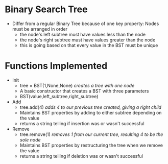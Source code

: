 

# Binary Search Tree
- Differ from a regular Binary Tree because of one key property: Nodes must be arranged in order
  - the node's left subtree must have values less than the node
  - the node's right subtree must have values greater than the node
  - this is going based on that every value in the BST must be unique

# Functions Implemented
- Init
  - tree = BST(1,None,None) _creates a tree with one node_
  - A basic constructor that creates a BST with three parameters
  - BST(value,left_subtree,right_subtree)
- Add
  - tree.add(4) _adds 4 to our previous tree created, giving a right child_
  - Maintains BST properties by adding to either subtree depending on the value
  - returns a string telling if insertion was or wasn't successful
- Remove
  - tree.remove(1) _removes 1 from our current tree, resulting 4 to be the sole node_
  - Maintains BST properties by restructuring the tree when we remove the value
  - returns a string telling if deletion was or wasn't successful

